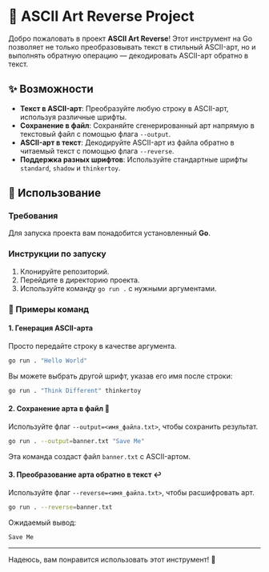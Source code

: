 # 🎨 ASCII Art Reverse Project

Добро пожаловать в проект **ASCII Art Reverse**! Этот инструмент на Go позволяет не только преобразовывать текст в стильный ASCII-арт, но и выполнять обратную операцию — декодировать ASCII-арт обратно в текст.

## ✨ Возможности

-   **Текст в ASCII-арт**: Преобразуйте любую строку в ASCII-арт, используя различные шрифты.
-   **Сохранение в файл**: Сохраняйте сгенерированный арт напрямую в текстовый файл с помощью флага `--output`.
-   **ASCII-арт в текст**: Декодируйте ASCII-арт из файла обратно в читаемый текст с помощью флага `--reverse`.
-   **Поддержка разных шрифтов**: Используйте стандартные шрифты `standard`, `shadow` и `thinkertoy`.

## 🚀 Использование

### Требования

Для запуска проекта вам понадобится установленный **Go**.

### Инструкции по запуску

1.  Клонируйте репозиторий.
2.  Перейдите в директорию проекта.
3.  Используйте команду `go run .` с нужными аргументами.

### 📝 Примеры команд

#### 1. Генерация ASCII-арта

Просто передайте строку в качестве аргумента.

```sh
go run . "Hello World"
```

Вы можете выбрать другой шрифт, указав его имя после строки:

```sh
go run . "Think Different" thinkertoy
```

#### 2. Сохранение арта в файл 💾

Используйте флаг `--output=<имя_файла.txt>`, чтобы сохранить результат.

```sh
go run . --output=banner.txt "Save Me"
```
Эта команда создаст файл `banner.txt` с ASCII-артом.

#### 3. Преобразование арта обратно в текст ↩️

Используйте флаг `--reverse=<имя_файла.txt>`, чтобы расшифровать арт.

```sh
go run . --reverse=banner.txt
```

Ожидаемый вывод:
```
Save Me
```

---
Надеюсь, вам понравится использовать этот инструмент! 🌟

